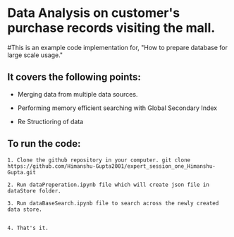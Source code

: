  # Data Analysis on customer's purchase records visiting the mall.

#This is an example code implementation for, "How to prepare database for large scale usage."
   
## It covers the following points:

* Merging data from multiple data sources.
 
* Performing memory efficient searching with Global Secondary Index
    
* Re Structioring of data

 ## To run the code:
 
    1. Clone the github repository in your computer. git clone https://github.com/Himanshu-Gupta2001/expert_session_one_Himanshu-Gupta.git
    
    2. Run dataPreperation.ipynb file which will create json file in dataStore folder.
    
    3. Run dataBaseSearch.ipynb file to search across the newly created data store.

    
    4. That's it.


